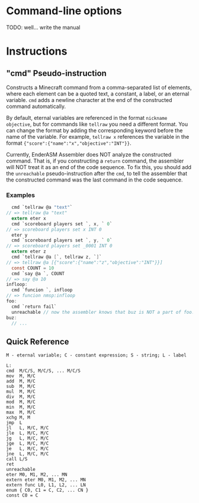 # Command-line options

TODO: well... write the manual

# Instructions

## "cmd" Pseudo-instruction

Constructs a Minecraft command from a comma-separated list of elements, where each element can be
a quoted text, a constant, a label, or an eternal variable. `cmd` adds a newline character at the
end of the constructed command automatically.

By default, eternal variables are referenced in the format `nickname objective`, but for commands
like `tellraw` you need a different format. You can change the format by adding the corresponding
keyword before the name of the variable. For example, `tellraw x` references the variable in the
format `{"score":{"name":"x","objective":"INT"}}`.

Currently, EnderASM Assembler does NOT analyze the constructed command. That is, if you
constructing a `return` command, the assembler will NOT treat it as an end of the code sequence.
To fix this, you should add the `unreachable` pseudo-instruction after the `cmd`, to tell the
assembler that the constructed command was the last command in the code sequence.

### Examples

```c
  cmd `tellraw @a "text"`
// => tellraw @a "text"
  extern eter x
  cmd `scoreboard players set `, x, ` 0`
// => scoreboard players set x INT 0
  eter y
  cmd `scoreboard players set `, y, ` 0`
// => scoreboard players set _0001 INT 0
  extern eter z
  cmd `tellraw @a [`, tellraw z, `]`
// => tellraw @a [{"score":{"name":"z","objective":"INT"}}]
  const COUNT = 10
  cmd `say @a `, COUNT
// => say @a 10
infloop:
  cmd `funcion `, infloop
// => funcion nmsp:infloop
foo:
  cmd `return fail`
  unreachable // now the assembler knows that buz is NOT a part of foo.
buz:
  // ...
```

## Quick Reference

```
M - eternal variable; C - constant expression; S - string; L - label

L:
cmd  M/C/S, M/C/S, ... M/C/S
mov  M, M/C
add  M, M/C
sub  M, M/C
mul  M, M/C
div  M, M/C
mod  M, M/C
min  M, M/C
max  M, M/C
xchg M, M
jmp  L
jl   L, M/C, M/C
jle  L, M/C, M/C
jg   L, M/C, M/C
jge  L, M/C, M/C
je   L, M/C, M/C
jne  L, M/C, M/C
call L/S
ret
unreachable
eter M0, M1, M2, ... MN
extern eter M0, M1, M2, ... MN
extern func L0, L1, L2, ... LN
enum { C0, C1 = C, C2, ... CN }
const C0 = C
```

